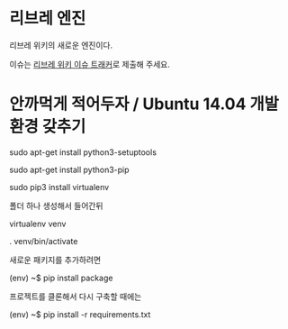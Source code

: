 # 리브레 엔진
리브레 위키의 새로운 엔진이다.

이슈는 [리브레 위키 이슈 트래커](https://issue.librewiki.net)로 제출해 주세요.

# 안까먹게 적어두자 / Ubuntu 14.04 개발환경 갖추기

sudo apt-get install python3-setuptools

sudo apt-get install python3-pip

sudo pip3 install virtualenv

폴더 하나 생성해서 들어간뒤

virtualenv venv

. venv/bin/activate

새로운 패키지를 추가하려면

(env) ~$ pip install package

프로젝트를 클론해서 다시 구축할 때에는

(env) ~$ pip install -r requirements.txt
